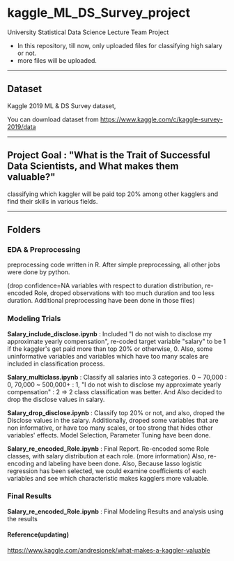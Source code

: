 # kaggle_ML_DS_Survey_project
University Statistical Data Science Lecture Team Project

* In this repository, till now, only uploaded files for classifying high salary or not.
* more files will be uploaded. 

-------------------------------------------------------------

## Dataset 
Kaggle 2019 ML & DS Survey dataset, 

You can download dataset from https://www.kaggle.com/c/kaggle-survey-2019/data

-------------------------------------------------------------

## Project Goal : "What is the Trait of Successful Data Scientists, and What makes them valuable?"
classifying which kaggler will be paid top 20% among other kagglers and find their skills in various fields.

-------------------------------------------------------------

## Folders 

### EDA & Preprocessing
preprocessing code written in R. After simple preprocessing, all other jobs were done by python. 


(drop confidence=NA variables with respect to duration distribution, re-encoded Role, droped observations with too much duration and too less duration. Additional preprocessing have been done in those files) 

### Modeling Trials

**Salary_include_disclose.ipynb** : Included "I do not wish to disclose my approximate yearly compensation", re-coded target variable "salary" to be 1 if the kaggler's get paid more than top 20% or otherwise, 0. Also, some uninformative variables and variables which have too many scales are included in classification process.

**Salary_multiclass.ipynb** : Classify all salaries into 3 categories. 0 ~ 70,000 : 0, 70,000 ~ 500,000+ : 1, "I do not wish to disclose my approximate yearly compensation" : 2 => 2 class classification was better. And Also decided to drop the disclose values in salary. 

**Salary_drop_disclose.ipynb** : Classify top 20% or not, and also, droped the Disclose values in the salary. Additionally, droped some variables that are non informative, or have too many scales, or too strong that hides other variables' effects. Model Selection, Parameter Tuning have been done. 

**Salary_re_encoded_Role.ipynb** : Final Report. Re-encoded some Role classes, with salary distribution at each role. (more information) Also, re-encoding and labeling have been done. Also, Because lasso logistic regression has been selected, we could examine coefficients of each variables and see which characteristic makes kagglers more valuable. 


### Final Results 
**Salary_re_encoded_Role.ipynb** : Final Modeling Results and analysis using the results 

#### Reference(updating) 
https://www.kaggle.com/andresionek/what-makes-a-kaggler-valuable

